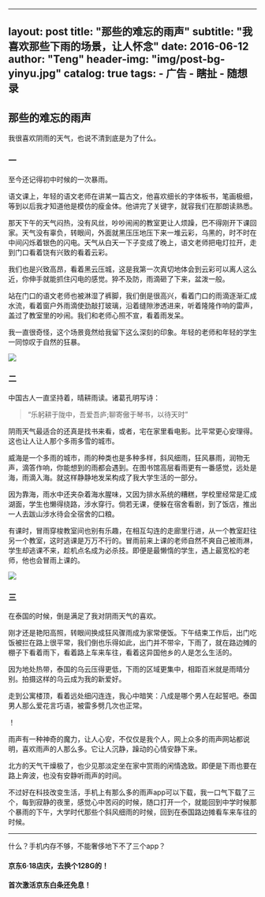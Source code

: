 ----
layout:     post
title:      "那些的难忘的雨声"
subtitle:   "我喜欢那些下雨的场景，让人怀念"
date:       2016-06-12
author:     "Teng"
header-img: "img/post-bg-yinyu.jpg"
catalog: true
tags:
    - 广告
    - 瞎扯
    - 随想录
---


## 那些的难忘的雨声

我很喜欢阴雨的天气，也说不清到底是为了什么。

### 一

至今还记得初中时候的一次暴雨。

语文课上，年轻的语文老师在讲某一篇古文，他喜欢细长的字体板书，笔画极细，等到以后我才知道他是模仿的瘦金体。他讲完了关键字，就容我们在那朗读熟悉。

那天下午的天气闷热，没有风丝，吵吵闹闹的教室更让人烦躁，巴不得刚开下课回家。天气没有辜负，转眼间，外面就黑压压地压下来一堆云彩，乌黑的，时不时在中间闪烁着银色的闪电。天气从白天一下子变成了晚上，语文老师把电灯拉开，走到门口看着饶有兴致的看着云彩。

我们也是兴致高昂，看着黑云压城，这是我第一次真切地体会到云彩可以离人这么近，你伸手就能抓住闪电的感觉。猝不及防，雨滴砸了下来，盆泼一般。

站在门口的语文老师也被淋湿了裤脚，我们倒是很高兴，看着门口的雨滴逐渐汇成水流，看着窗户外雨滴使劲敲打玻璃，沿着缝隙渗透进来，听着隆隆作响的雷声，盖过了教室里的吵闹。我们和老师心照不宣，看着雨发呆。

我一直很奇怪，这个场景竟然给我留下这么深刻的印象。年轻的老师和年轻的学生一同惊叹于自然的狂暴。

![](http://http://7xtgob.com2.z0.glb.clouddn.com/psb%20(1).jpg)

### 二

中国古人一直坚持着，晴耕雨读。诸葛孔明写诗：
>“乐躬耕于陇中，吾爱吾庐;聊寄傲于琴书，以待天时”

阴雨天气最适合的还真是找书来看，或者，宅在家里看电影。比平常更心安理得。这也让人让人那个多雨多雪的城市。

威海是一个多雨的城市，雨的种类也是多种多样，斜风细雨，狂风暴雨，润物无声，滴答作响，你能想到的雨都会遇到。在图书馆高层看雨更有一番感觉，远处是海，雨滴入海。就这样静静地发呆构成了我大学生活的一部分。

因为靠海，雨水中还夹杂着海水腥味，又因为排水系统的糟糕，学校里经常是汇成湖面，学生也懒得绕路，涉水穿行。倘若无课，便躲在宿舍看剧，到了饭店，推出一人去跋山涉水待会全宿舍的口粮。

有课时，冒雨穿梭教室间也别有乐趣，在相互勾连的走廊里行进，从一个教室赶往另一个教室，这时逃课是万万不行的。冒雨前来上课的老师自然不爽自己被雨淋，学生却逃课不来，趁机点名成为必杀技。即便是最懒惰的学生，遇上最宽松的老师，他也会冒雨上课的。

![](http://7xtgob.com2.z0.glb.clouddn.com/psb.jpg)

### 三

在泰国的时候，倒是满足了我对阴雨天气的喜欢。

刚才还是艳阳高照，转眼间换成狂风骤雨成为家常便饭。下午结束工作后，出门吃饭被拦在路上很平常，我们倒也乐得如此，出门并不带伞，下雨了，就在路边摊的棚子下看着雨下，看着路上车来车往，看着这异国他乡的人是怎么生活的。

因为地处热带，泰国的乌云压得更低，下雨的区域更集中，相距百米就是雨晴分别。拍摄这样的乌云成为我的新爱好。

走到公寓楼顶，看着远处细闪连连，我心中暗笑：八成是哪个男人在起誓吧。泰国男人那么爱花言巧语，被雷多劈几次也正常。

！[](http://7xtgob.com2.z0.glb.clouddn.com/psb%20(3).jpg)

雨声有一种神奇的魔力，让人心安，不仅仅是我个人，网上众多的雨声网站都说明，喜欢雨声的人那么多。它让人沉静，躁动的心情安静下来。

北方的天气干燥极了，也少见那淡定坐在家中赏雨的闲情逸致。即便是下雨也要在路上奔波，也没有安静听雨声的时间。

不过好在科技改变生活，手机上有那么多的雨声app可以下载，我一口气下载了三个，每到寂静的夜里，感觉心中苦闷的时候，随口打开一个，就能回到中学时候那个暴雨的下午，大学时代那些个斜风细雨的时候，回到在泰国路边摊看车来车往的时候。

-----

什么？手机内存不够，不能奢侈地下不了三个app？



#### **京东6·18店庆，去换个128G的！**

#### **首次激活京东白条还免息！**




